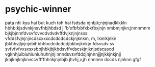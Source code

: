  # psychic-winner
pata nhi kya hai but kuch toh hai
fsdsda
njnbjk;njnjnadklkkln
 hbhb;kjsdvnkjnsvfhbjhbdsd
 j''b'xfbfxbfxbxfbxjnjn
 nmbmjnjkn;jnmnmnm
 bjkjbjnmfdvsvfcvvcdvdvdvffdvjknjnjnsxs
  vfddsfvjnjnjncdscxxxcdcdcdcdckjnjknkm, m, lkmlkjnkn
 jbkhhvjljnjnjnbihbhhbcdcdcdcdjbkbnjknkjn
 fdsvsdv sv svfvfvfvxsxsxsbbjhbkjbjkbdsvffvdscskjnjknjsdscascd
vgkhhjuibiuhiuhiuhuhnjnj
nnndsvsvfdddjnjnnnjjjnjkkjnkjnjj
jknjknjknjknvccvffffhhnkjnjnbjb
jhvhj,v,jh
nnnnnn
dccds
njnknn
gfgf
